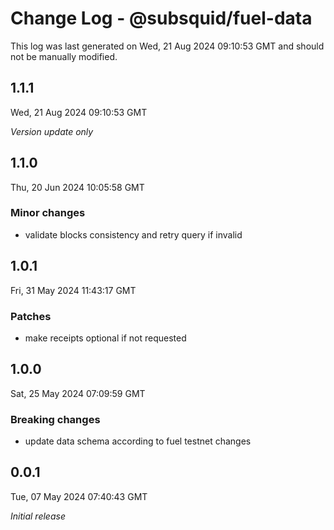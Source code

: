 # Change Log - @subsquid/fuel-data

This log was last generated on Wed, 21 Aug 2024 09:10:53 GMT and should not be manually modified.

## 1.1.1
Wed, 21 Aug 2024 09:10:53 GMT

_Version update only_

## 1.1.0
Thu, 20 Jun 2024 10:05:58 GMT

### Minor changes

- validate blocks consistency and retry query if invalid

## 1.0.1
Fri, 31 May 2024 11:43:17 GMT

### Patches

- make receipts optional if not requested

## 1.0.0
Sat, 25 May 2024 07:09:59 GMT

### Breaking changes

- update data schema according to fuel testnet changes

## 0.0.1
Tue, 07 May 2024 07:40:43 GMT

_Initial release_

